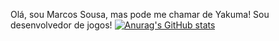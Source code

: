 Olá, sou Marcos Sousa, mas pode me chamar de Yakuma! Sou desenvolvedor de jogos!
[![Anurag's GitHub stats](https://github-readme-stats.vercel.app/api?username=yakumakuramy)](https://github.com/anuraghazra/github-readme-stats)
